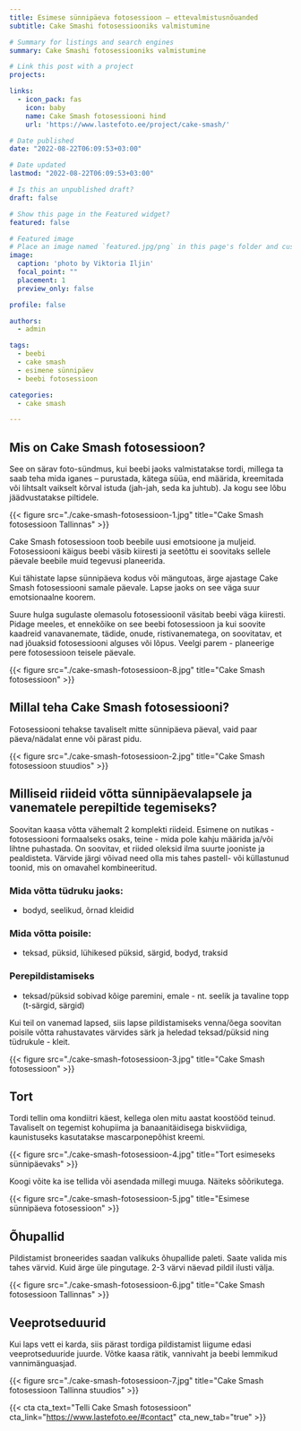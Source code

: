 ```yaml
---
title: Esimese sünnipäeva fotosessioon – ettevalmistusnõuanded
subtitle: Cake Smashi fotosessiooniks valmistumine

# Summary for listings and search engines
summary: Cake Smashi fotosessiooniks valmistumine

# Link this post with a project
projects: 

links:
  - icon_pack: fas
    icon: baby
    name: Cake Smash fotosessiooni hind
    url: 'https://www.lastefoto.ee/project/cake-smash/'

# Date published
date: "2022-08-22T06:09:53+03:00"

# Date updated
lastmod: "2022-08-22T06:09:53+03:00"

# Is this an unpublished draft?
draft: false

# Show this page in the Featured widget?
featured: false

# Featured image
# Place an image named `featured.jpg/png` in this page's folder and customize its options here.
image:
  caption: 'photo by Viktoria Iljin'
  focal_point: ""
  placement: 1
  preview_only: false

profile: false

authors:
  - admin

tags:
  - beebi
  - cake smash
  - esimene sünnipäev
  - beebi fotosessioon

categories:
  - cake smash

---
```

## Mis on Cake Smash fotosessioon?
See on särav foto-sündmus, kui beebi jaoks valmistatakse tordi, millega ta saab teha mida iganes – purustada, kätega süüa, end määrida, kreemitada või lihtsalt vaikselt kõrval istuda (jah-jah, seda ka juhtub). Ja kogu see lõbu jäädvustatakse piltidele.

{{< figure src="./cake-smash-fotosessioon-1.jpg" title="Cake Smash fotosessioon Tallinnas" >}}

Cake Smash fotosessioon toob beebile uusi emotsioone ja muljeid. Fotosessiooni käigus beebi väsib kiiresti ja seetõttu ei soovitaks sellele päevale beebile muid tegevusi planeerida.

Kui tähistate lapse sünnipäeva kodus või mängutoas, ärge ajastage Cake Smash fotosessiooni samale päevale. Lapse jaoks on see väga suur emotsionaalne koorem.

Suure hulga sugulaste olemasolu fotosessioonil väsitab beebi väga kiiresti. Pidage meeles, et ennekõike on see beebi fotosessioon ja kui soovite kaadreid vanavanemate, tädide, onude, ristivanematega, on soovitatav, et nad jõuaksid fotosessiooni alguses või lõpus. Veelgi parem - planeerige pere fotosessioon teisele päevale.

{{< figure src="./cake-smash-fotosessioon-8.jpg" title="Cake Smash fotosessioon" >}}

## Millal teha Cake Smash fotosessiooni?
Fotosessiooni tehakse tavaliselt mitte sünnipäeva päeval, vaid paar päeva/nädalat enne või pärast pidu.

{{< figure src="./cake-smash-fotosessioon-2.jpg" title="Cake Smash fotosessioon stuudios" >}}

## Milliseid riideid võtta sünnipäevalapsele ja vanematele perepiltide tegemiseks?
Soovitan kaasa võtta vähemalt 2 komplekti riideid. Esimene on nutikas - fotosessiooni formaalseks osaks, teine ​​- mida pole kahju määrida ja/või lihtne puhastada. On soovitav, et riided oleksid ilma suurte jooniste ja pealdisteta. Värvide järgi võivad need olla mis tahes pastell- või küllastunud toonid, mis on omavahel kombineeritud.
### Mida võtta tüdruku jaoks:
- bodyd, seelikud, õrnad kleidid
### Mida võtta poisile:
- teksad, püksid, lühikesed püksid, särgid, bodyd, traksid
### Perepildistamiseks
- teksad/püksid sobivad kõige paremini, emale - nt. seelik ja tavaline topp (t-särgid, särgid)

Kui teil on vanemad lapsed, siis lapse pildistamiseks venna/õega soovitan poisile võtta rahustavates värvides särk ja heledad teksad/püksid ning tüdrukule - kleit.

{{< figure src="./cake-smash-fotosessioon-3.jpg" title="Cake Smash fotosessioon" >}}

## Tort
Tordi tellin oma kondiitri käest, kellega olen mitu aastat koostööd teinud. Tavaliselt on tegemist kohupiima ja banaanitäidisega biskviidiga, kaunistuseks kasutatakse mascarponepõhist kreemi.

{{< figure src="./cake-smash-fotosessioon-4.jpg" title="Tort esimeseks sünnipäevaks" >}}

Koogi võite ka ise tellida või asendada millegi muuga. Näiteks sõõrikutega.

{{< figure src="./cake-smash-fotosessioon-5.jpg" title="Esimese sünnipäeva fotosessioon" >}}

## Õhupallid
Pildistamist broneerides saadan valikuks õhupallide paleti. Saate valida mis tahes värvid. Kuid ärge üle pingutage. 2-3 värvi näevad pildil ilusti välja.

{{< figure src="./cake-smash-fotosessioon-6.jpg" title="Cake Smash fotosessioon Tallinnas" >}}

## Veeprotseduurid

Kui laps vett ei karda, siis pärast tordiga pildistamist liigume edasi veeprotseduuride juurde. Võtke kaasa rätik, vannivaht ja beebi lemmikud vannimänguasjad.

{{< figure src="./cake-smash-fotosessioon-7.jpg" title="Cake Smash fotosessioon Tallinna stuudios" >}}

{{< cta cta_text="Telli Cake Smash fotosessioon" cta_link="https://www.lastefoto.ee/#contact" cta_new_tab="true" >}}